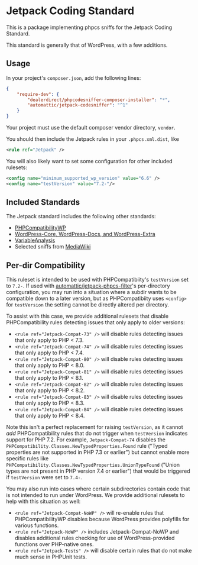 Jetpack Coding Standard
=======================

This is a package implementing phpcs sniffs for the Jetpack Coding Standard.

This standard is generally that of WordPress, with a few additions.

Usage
-----

In your project's `composer.json`, add the following lines:

```json
{
    "require-dev": {
        "dealerdirect/phpcodesniffer-composer-installer": "*",
        "automattic/jetpack-codesniffer": "^1"
    }
}
```

Your project must use the default composer vendor directory, `vendor`.

You should then include the Jetpack rules in your `.phpcs.xml.dist`, like
```xml
<rule ref="Jetpack" />
```
You will also likely want to set some configuration for other included rulesets:
```xml
<config name="minimum_supported_wp_version" value="6.6" />
<config name="testVersion" value="7.2-"/>
```

Included Standards
------------------

The Jetpack standard includes the following other standards:

* [PHPCompatibilityWP](https://packagist.org/packages/phpcompatibility/phpcompatibility-wp)
* [WordPress-Core, WordPress-Docs, and WordPress-Extra](https://packagist.org/packages/wp-coding-standards/wpcs)
* [VariableAnalysis](https://packagist.org/packages/sirbrillig/phpcs-variable-analysis)
* Selected sniffs from [MediaWiki](https://packagist.org/packages/mediawiki/mediawiki-codesniffer)

Per-dir Compatibility
---------------------

This ruleset is intended to be used with PHPCompatibiity's `testVersion` set to `7.2-`.
If used with [automattic/jetpack-phpcs-filter](https://github.com/Automattic/jetpack/blob/trunk/projects/packages/phpcs-filter/)'s per-directory configuration,
you may run into a situation where a subdir wants to be compatible down to a later version, but as PHPCompatibiity uses `<config>` for `testVersion` the setting cannot be directly altered per directory.

To assist with this case, we provide additional rulesets that disable PHPCompatibility rules detecting issues that only apply to older versions:

* `<rule ref="Jetpack-Compat-73" />` will disable rules detecting issues that only apply to PHP < 7.3.
* `<rule ref="Jetpack-Compat-74" />` will disable rules detecting issues that only apply to PHP < 7.4.
* `<rule ref="Jetpack-Compat-80" />` will disable rules detecting issues that only apply to PHP < 8.0.
* `<rule ref="Jetpack-Compat-81" />` will disable rules detecting issues that only apply to PHP < 8.1.
* `<rule ref="Jetpack-Compat-82" />` will disable rules detecting issues that only apply to PHP < 8.2.
* `<rule ref="Jetpack-Compat-83" />` will disable rules detecting issues that only apply to PHP < 8.3.
* `<rule ref="Jetpack-Compat-84" />` will disable rules detecting issues that only apply to PHP < 8.4.

Note this isn't a perfect replacement for raising `testVersion`, as it cannot _add_ PHPCompatibility rules that do not trigger when `testVersion` indicates support for PHP 7.2.
For example, `Jetpack-Compat-74` disables the `PHPCompatibility.Classes.NewTypedProperties.Found` rule ("Typed properties are not supported in PHP 7.3 or earlier") but cannot enable more specific rules like `PHPCompatibility.Classes.NewTypedProperties.UnionTypeFound` ("Union types are not present in PHP version 7.4 or earlier") that would be triggered if `testVersion` were set to `7.4-`.

You may also run into cases where certain subdirectories contain code that is not intended to run under WordPress. We provide additional rulesets to help with this situation as well:

* `<rule ref="Jetpack-Compat-NoWP" />` will re-enable rules that PHPCompatibilityWP disables because WordPress provides polyfills for various functions.
* `<rule ref="Jetpack-NoWP" />` includes Jetpack-Compat-NoWP and disables additional rules checking for use of WordPress-provided functions over PHP-native ones.
* `<rule ref="Jetpack-Tests" />` will disable certain rules that do not make much sense in PHPUnit tests.
